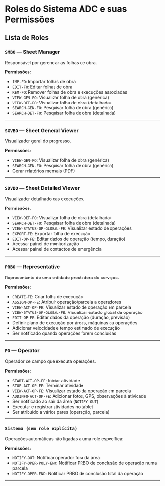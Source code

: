# Roles do Sistema ADC e suas Permissões

## Lista de Roles

### `SMBO` — Sheet Manager
Responsável por gerenciar as folhas de obra.

**Permissões:**
- `IMP-FO`: Importar folhas de obra
- `EDIT-FO`: Editar folhas de obra
- `REM-FO`: Remover folhas de obra e execuções associadas
- `VIEW-GEN-FO`: Visualizar folha de obra (genérica)
- `VIEW-DET-FO`: Visualizar folha de obra (detalhada)
- `SEARCH-GEN-FO`: Pesquisar folha de obra (genérica)
- `SEARCH-DET-FO`: Pesquisar folha de obra (detalhada)

---

### `SGVBO` — Sheet General Viewer
Visualizador geral do progresso.

**Permissões:**
- `VIEW-GEN-FO`: Visualizar folha de obra (genérica)
- `SEARCH-GEN-FO`: Pesquisar folha de obra (genérica)
- Gerar relatórios mensais (PDF)

---

### `SDVBO` — Sheet Detailed Viewer
Visualizador detalhado das execuções.

**Permissões:**
- `VIEW-DET-FO`: Visualizar folha de obra (detalhada)
- `SEARCH-DET-FO`: Pesquisar folha de obra (detalhada)
- `VIEW-STATUS-OP-GLOBAL-FE`: Visualizar estado de operações
- `EXPORT-FE`: Exportar folha de execução
- `EDIT-OP-FE`: Editar dados de operação (tempo, duração)
- Acessar painel de monitorização
- Acessar painel de contactos de emergência

---

### `PRBO` — Representative
Representante de uma entidade prestadora de serviços.

**Permissões:**
- `CREATE-FE`: Criar folha de execução
- `ASSIGN-OP-FE`: Atribuir operação/parcela a operadores
- `VIEW-ACT-OP-FE`: Visualizar estado de operação em parcela
- `VIEW-STATUS-OP-GLOBAL-FE`: Visualizar estado global da operação
- `EDIT-OP-FE`: Editar dados da operação (duração, previsão)
- Definir plano de execução por áreas, máquinas ou operações
- Adicionar velocidade e tempo estimado de execução
- Ser notificado quando operações forem concluídas

---

### `PO` — Operator
Operador de campo que executa operações.

**Permissões:**
- `START-ACT-OP-FE`: Iniciar atividade
- `STOP-ACT-OP-FE`: Terminar atividade
- `VIEW-ACT-OP-FE`: Visualizar estado da operação em parcela
- `ADDINFO-ACT-OP-FE`: Adicionar fotos, GPS, observações à atividade
- Ser notificado ao sair da área (`NOTIFY-OUT`)
- Executar e registrar atividades no tablet
- Ser atribuído a vários pares (operação, parcela)

---

### `Sistema (sem role explícita)`
Operações automáticas não ligadas a uma role específica:

**Permissões:**
- `NOTIFY-OUT`: Notificar operador fora da área
- `NOTIFY-OPER-POLY-END`: Notificar PRBO de conclusão de operação numa parcela
- `NOTIFY-OPER-END`: Notificar PRBO de conclusão total da operação

---